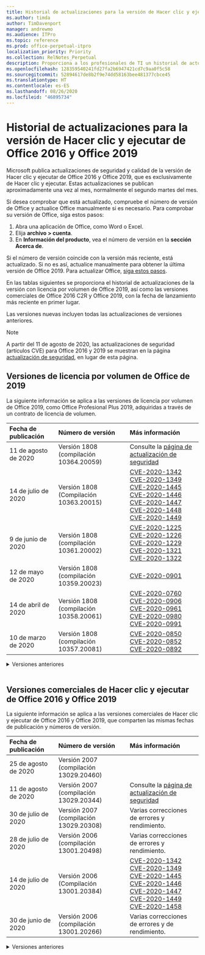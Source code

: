 ```yaml
---
title: Historial de actualizaciones para la versión de Hacer clic y ejecutar de Office 2016 y Office 2019
ms.author: timda
author: TimDavenport
manager: andrewmo
ms.audience: ITPro
ms.topic: reference
ms.prod: office-perpetual-itpro
localization_priority: Priority
ms.collection: RelNotes_Perpetual
description: Proporciona a los profesionales de TI un historial de actualizaciones para las versiones permanentes de Office 2016 y Office 2019 que usan Hacer clic y ejecutar.
ms.openlocfilehash: 128359540241fd27fa2b6947421cd7c9aa0f5c58
ms.sourcegitcommit: 52894617de8b2f9e74dd58163bee481377cbce45
ms.translationtype: HT
ms.contentlocale: es-ES
ms.lasthandoff: 08/26/2020
ms.locfileid: "46895734"
---
```

# <a name="update-history-for-office-2016-c2r-and-office-2019"></a>Historial de actualizaciones para la versión de Hacer clic y ejecutar de Office 2016 y Office 2019

Microsoft publica actualizaciones de seguridad y calidad de la versión de Hacer clic y ejecutar de Office 2016 y Office 2019, que es exclusivamente de Hacer clic y ejecutar. Estas actualizaciones se publican aproximadamente una vez al mes, normalmente el segundo martes del mes.

Si desea comprobar que está actualizado, compruebe el número de versión de Office y actualice Office manualmente si es necesario. Para comprobar su versión de Office, siga estos pasos:

  1.    Abra una aplicación de Office, como Word o Excel.
  2.    Elija **archivo > cuenta**.
  3.    En **Información del producto**, vea el número de versión en la **sección Acerca de**.

Si el número de versión coincide con la versión más reciente, está actualizado. Si no es así, actualice manualmente para obtener la última versión de Office 2019. Para actualizar Office, [siga estos pasos](https://support.office.com/article/2ab296f3-7f03-43a2-8e50-46de917611c5).


En las tablas siguientes se proporciona el historial de actualizaciones de la versión con licencia por volumen de Office 2019, así como las versiones comerciales de Office 2016 C2R y Office 2019, con la fecha de lanzamiento más reciente en primer lugar.

Las versiones nuevas incluyen todas las actualizaciones de versiones anteriores.


 > [!NOTE]
> A partir del 11 de agosto de 2020, las actualizaciones de seguridad (artículos CVE) para Office 2016 y 2019 se muestran en la página [actualización de seguridad](https://docs.microsoft.com/officeupdates/microsoft365-apps-security-updates), en lugar de esta página. 


## <a name="volume-licensed-versions-of-office-2019"></a>Versiones de licencia por volumen de Office de 2019
La siguiente información se aplica a las versiones de licencia por volumen de Office 2019, como Office Profesional Plus 2019, adquiridas a través de un contrato de licencia de volumen.

[//]: # (NO QUITAR EL INICIO DE LA TABLA DE LICENCIAS POR VOLUMEN)

|**Fecha de publicación**|**Número de versión**|**Más información**|
|:-----|:-----|:-----|
|11 de agosto de 2020|Versión 1808 (compilación 10364.20059)|Consulte la [página de actualización de seguridad](https://docs.microsoft.com/officeupdates/microsoft365-apps-security-updates) |
|14 de julio de 2020   |Versión 1808 (Compilación 10363.20015)  |[CVE-2020-1342](https://portal.msrc.microsoft.com/es-ES/security-guidance/advisory/CVE-2020-1342) <br/>[CVE-2020-1349](https://portal.msrc.microsoft.com/es-ES/security-guidance/advisory/CVE-2020-1349) <br/>[CVE-2020-1445](https://portal.msrc.microsoft.com/es-ES/security-guidance/advisory/CVE-2020-1445) <br/>[CVE-2020-1446](https://portal.msrc.microsoft.com/es-ES/security-guidance/advisory/CVE-2020-1446) <br/>[CVE-2020-1447](https://portal.msrc.microsoft.com/es-ES/security-guidance/advisory/CVE-2020-1447) <br/>[CVE-2020-1448](https://portal.msrc.microsoft.com/es-ES/security-guidance/advisory/CVE-2020-1448) <br/>[CVE-2020-1449](https://portal.msrc.microsoft.com/es-ES/security-guidance/advisory/CVE-2020-1449) <br/>|
|9 de junio de 2020   |Versión 1808 (compilación 10361.20002)  |[CVE-2020-1225](https://portal.msrc.microsoft.com/es-ES/security-guidance/advisory/CVE-2020-1225) <br/> [CVE-2020-1226](https://portal.msrc.microsoft.com/es-ES/security-guidance/advisory/CVE-2020-1226) <br/>[CVE-2020-1229](https://portal.msrc.microsoft.com/es-ES/security-guidance/advisory/CVE-2020-1229) <br/>[CVE-2020-1321](https://portal.msrc.microsoft.com/es-ES/security-guidance/advisory/CVE-2020-1321) <br/>[CVE-2020-1322](https://portal.msrc.microsoft.com/es-ES/security-guidance/advisory/CVE-2020-1322) <br/>|
|12 de mayo de 2020   |Versión 1808 (compilación 10359.20023)  |[CVE-2020-0901](https://portal.msrc.microsoft.com/es-ES/security-guidance/advisory/CVE-2020-0901) <br/> |
|14 de abril de 2020   |Versión 1808 (compilación 10358.20061)  |[CVE-2020-0760](https://portal.msrc.microsoft.com/es-ES/security-guidance/advisory/CVE-2020-0760) <br/> [CVE-2020-0906](https://portal.msrc.microsoft.com/es-ES/security-guidance/advisory/CVE-2020-0906) <br/> [CVE-2020-0961](https://portal.msrc.microsoft.com/es-ES/security-guidance/advisory/CVE-2020-0961) <br/> [CVE-2020-0980](https://portal.msrc.microsoft.com/es-ES/security-guidance/advisory/CVE-2020-0980) <br/>[CVE-2020-0991](https://portal.msrc.microsoft.com/es-ES/security-guidance/advisory/CVE-2020-0991) <br/> |
|10 de marzo de 2020   |Versión 1808 (compilación 10357.20081)  |[CVE-2020-0850](https://portal.msrc.microsoft.com/es-ES/security-guidance/advisory/CVE-2020-0850) <br/> [CVE-2020-0852](https://portal.msrc.microsoft.com/es-ES/security-guidance/advisory/CVE-2020-0852) <br/> [CVE-2020-0892](https://portal.msrc.microsoft.com/es-ES/security-guidance/advisory/CVE-2020-0892) <br/>  | 


[//]: # (NO QUITAR EL FINAL DE LA TABLA DE LICENCIAS POR VOLUMEN)

<details>
<summary>Versiones anteriores</summary>
 

[//]: # (NO QUITAR EL INICIO DE LA ANTIGUA TABLA DE LICENCIAS POR VOLUMEN)


|**Fecha de publicación**|**Número de versión**|**Más información**|
|:-----|:-----|:-----|
|11 de febrero de 2020   |Versión 1808 (compilación 10356.20006)  |[CVE-2020-0696](https://portal.msrc.microsoft.com/es-ES/security-guidance/advisory/CVE-2020-0696) <br/> [CVE-2020-0759](https://portal.msrc.microsoft.com/es-ES/security-guidance/advisory/CVE-2020-0759) <br/>  |

[//]: # (NO QUITAR EL FINAL DE LA ANTIGUA TABLA DE LICENCIAS POR VOLUMEN)

</details>


<br/>

## <a name="retail-versions-of-office-2016-c2r-and-office-2019"></a>Versiones comerciales de Hacer clic y ejecutar de Office 2016 y Office 2019
La siguiente información se aplica a las versiones comerciales de Hacer clic y ejecutar de Office 2016 y Office 2019, que comparten las mismas fechas de publicación y números de versión.

[//]: # (NO QUITAR EL INICIO DE LA TABLA DE VENTAS AL POR MENOR)


|**Fecha de publicación**|**Número de versión**|**Más información**|
|:-----|:-----|:-----|
|25 de agosto de 2020|Versión 2007 (compilación 13029.20460)| |
|11 de agosto de 2020|Versión 2007 (compilación 13029.20344)|Consulte la [página de actualización de seguridad](https://docs.microsoft.com/officeupdates/microsoft365-apps-security-updates) |
|30 de julio de 2020|Versión 2007 (compilación 13029.20308)  |Varias correcciones de errores y rendimiento.  <br/>  |
|28 de julio de 2020|Versión 2006 (compilación 13001.20498)  |Varias correcciones de errores y rendimiento.  <br/>  |
|14 de julio de 2020|Versión 2006 (Compilación 13001.20384)  |[CVE-2020-1342](https://portal.msrc.microsoft.com/es-ES/security-guidance/advisory/CVE-2020-1342) <br/>[CVE-2020-1349](https://portal.msrc.microsoft.com/es-ES/security-guidance/advisory/CVE-2020-1349) <br/>[CVE-2020-1445](https://portal.msrc.microsoft.com/es-ES/security-guidance/advisory/CVE-2020-1445) <br/>[CVE-2020-1446](https://portal.msrc.microsoft.com/es-ES/security-guidance/advisory/CVE-2020-1446) <br/>[CVE-2020-1447](https://portal.msrc.microsoft.com/es-ES/security-guidance/advisory/CVE-2020-1447) <br/>[CVE-2020-1449](https://portal.msrc.microsoft.com/es-ES/security-guidance/advisory/CVE-2020-1449) <br/>[CVE-2020-1458](https://portal.msrc.microsoft.com/es-ES/security-guidance/advisory/CVE-2020-1458) <br/>|
|30 de junio de 2020|Versión 2006 (compilación 13001.20266)  |Varias correcciones de errores y de rendimiento.  <br/>  |


[//]: # (NO QUITAR EL FINAL DE LA TABLA DE VENTAS AL POR MENOR)

<details>
<summary>Versiones anteriores</summary>
 

[//]: # (NO QUITAR EL INICIO DE LA ANTIGUA TABLA DE VENTAS AL POR MENOR)


|**Fecha de publicación**|**Número de versión**|**Más información**|
|:-----|:-----|:-----|
|24 de junio de 2020|Versión 2005 (compilación 12827.20470)  |Varias correcciones de errores y de rendimiento.  <br/>  |
|9 de junio de 2020|Versión 2005 (compilación 12827.20336)  |[CVE-2020-1225](https://portal.msrc.microsoft.com/es-ES/security-guidance/advisory/CVE-2020-1225)  <br/> [CVE-2020-1226](https://portal.msrc.microsoft.com/es-ES/security-guidance/advisory/CVE-2020-1226)  <br/> [CVE-2020-1229](https://portal.msrc.microsoft.com/es-ES/security-guidance/advisory/CVE-2020-1229)  <br/> [CVE-2020-1321](https://portal.msrc.microsoft.com/es-ES/security-guidance/advisory/CVE-2020-1321)  <br/> [CVE-2020-1322](https://portal.msrc.microsoft.com/es-ES/security-guidance/advisory/CVE-2020-1322)  <br/>|
|2 de junio de 2020|Versión 2005 (compilación 12827.20268)  |Varias correcciones de errores y de rendimiento.  <br/>  |
|21 de mayo de 2020|Versión 2004 (compilación 12730.20352)  |Varias correcciones de errores y de rendimiento.  <br/>  |
|12 de mayo de 2020|Versión 2004 (compilación 12730.20270)  |[CVE-2020-0901](https://portal.msrc.microsoft.com/es-ES/security-guidance/advisory/CVE-2020-0901)  <br/>  |
|4 de mayo de 2020|Versión 2004 (Compilación 12730.20250)  |[Vínculo](https://support.microsoft.com/office/excel-word-powerpoint-file-becomes-corrupt-when-opening-a-file-that-contains-a-vba-project-or-after-enabling-a-macro-in-an-open-file-ad6ee6ca-db23-4614-a403-282821eb99f6?ui=en-us&rs=en-us&ad=us)<br/>  |
|29 de abril de 2020|Versión 2004 (compilación 12730.20236)  |Varias correcciones de errores y de rendimiento. <br/>  |
|15 de abril de 2020|Versión 2003 (compilación 12624.20466)  |Varias correcciones de errores y de rendimiento. <br/>  |
|14 de abril de 2020|Versión 2003 (compilación 12624.20442)  |[CVE-2020-0760](https://portal.msrc.microsoft.com/es-ES/security-guidance/advisory/CVE-2020-0760) <br/> [CVE-2020-0906](https://portal.msrc.microsoft.com/es-ES/security-guidance/advisory/CVE-2020-0906) <br/> [CVE-2020-0961](https://portal.msrc.microsoft.com/es-ES/security-guidance/advisory/CVE-2020-0961) <br/> [CVE-2020-0979](https://portal.msrc.microsoft.com/es-ES/security-guidance/advisory/CVE-2020-0979) <br/> [CVE-2020-0980](https://portal.msrc.microsoft.com/es-ES/security-guidance/advisory/CVE-2020-0980) <br/>[CVE-2020-0991](https://portal.msrc.microsoft.com/es-ES/security-guidance/advisory/CVE-2020-0991) <br/> |
|31 de marzo de 2020|Versión 2003 (compilación 12624.20382)  |Varias correcciones de errores y de rendimiento. <br/>  |
|25 de marzo de 2020|Versión 2003 (compilación 12624.20320)  |Varias correcciones de errores y de rendimiento. <br/>  |
|10 de marzo de 2020|Versión 2002 (compilación 12527.20278)  |[CVE-2020-0850](https://portal.msrc.microsoft.com/es-ES/security-guidance/advisory/CVE-2020-0850) <br/> [CVE-2020-0851](https://portal.msrc.microsoft.com/es-ES/security-guidance/advisory/CVE-2020-0851) <br/> [CVE-2020-0855](https://portal.msrc.microsoft.com/es-ES/security-guidance/advisory/CVE-2020-0855) <br/> [CVE-2020-0892](https://portal.msrc.microsoft.com/es-ES/security-guidance/advisory/CVE-2020-0892) <br/>  |
|1 de marzo de 2020   |Versión 2002 (compilación 12527.20242)  |Corrige un problema que provocaba que las aplicaciones de terceros no puedan enviar correo electrónico desde Outlook. <br/>  |


[//]: # (NO QUITAR EL FINAL DE LA ANTIGUA TABLA DE VENTAS AL POR MENOR)


</details>







